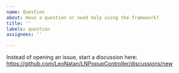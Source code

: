```yaml
---
name: Question
about: Have a question or need help using the framework?
title: ''
labels: question
assignees: ''

---
```


Instead of opening an issue, start a discussion here: https://github.com/LeoNatan/LNPopupController/discussions/new
